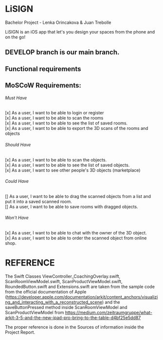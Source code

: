# LiSIGN

Bachelor Project - Lenka Orincakova & Juan Trebolle

LiSIGN is an iOS app that let's you design your spaces from the phone and on the go!

## DEVELOP branch is our main branch.
## Functional requirements
## MoSCoW Requirements:

###### Must Have ######
[x] As a user, I want to be able to login or register<br/>
[x] As a user, I want to be able to scan the rooms<br/>
[x] As a user, I want to be able to see the list of saved rooms.<br/>
[x] As a user, I want to be able to export the 3D scans of the rooms and objects<br/>

###### Should Have ######
[x] As a user, I want to be able to scan the objects.<br/>
[x] As a user, I want to be able to see the list of saved objects.<br/>
[x] As a user, I want to see other people's 3D objects (marketplace)<br/>

###### Could Have ######
[] As a user, I want to be able to drag the scanned objects from a list and put it
into a saved scanned room.<br/>
[] As a user, I want to be able to save rooms with dragged objects.<br/>


###### Won't Have ######
[x] As a user, I want to be able to chat with the owner of the 3D object.<br/>
[x] As a user, I want to be able to order the scanned object from online shop.<br/>


# REFERENCE
The Swift Classes ViewController_CoachingOverlay.swift, ScanRoomViewModel.swift, ScanProductViewModel.swift, RoundedButton.swift and Extensions.swift are taken from the sample code from the official documentation of Apple (https://developer.apple.com/documentation/arkit/content_anchors/visualizing_and_interacting_with_a_reconstructed_scene) and the saveButtonPressed method inside ScanRoomViewModel and ScanProductViewModel from https://medium.com/zeitraumgruppe/what-arkit-3-5-and-the-new-ipad-pro-bring-to-the-table-d4bf25e5dd87

The proper reference is done in the Sources of information inside the Project Report.
